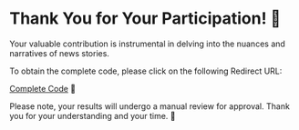 # Thank You for Your Participation! 🎉

Your valuable contribution is instrumental in delving into the nuances and narratives of news stories.

To obtain the complete code, please click on the following Redirect URL:

[Complete Code](https://app.prolific.com/submissions/complete?cc=CAAXOZX6) 🔗

Please note, your results will undergo a manual review for approval. Thank you for your understanding and your time. 🙏
